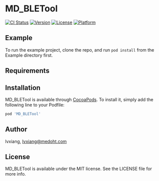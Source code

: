 # MD_BLETool

[![CI Status](https://img.shields.io/travis/lvxiang/MD_BLETool.svg?style=flat)](https://travis-ci.org/lvxiang/MD_BLETool)
[![Version](https://img.shields.io/cocoapods/v/MD_BLETool.svg?style=flat)](https://cocoapods.org/pods/MD_BLETool)
[![License](https://img.shields.io/cocoapods/l/MD_BLETool.svg?style=flat)](https://cocoapods.org/pods/MD_BLETool)
[![Platform](https://img.shields.io/cocoapods/p/MD_BLETool.svg?style=flat)](https://cocoapods.org/pods/MD_BLETool)

## Example

To run the example project, clone the repo, and run `pod install` from the Example directory first.

## Requirements

## Installation

MD_BLETool is available through [CocoaPods](https://cocoapods.org). To install
it, simply add the following line to your Podfile:

```ruby
pod 'MD_BLETool'
```

## Author

lvxiang, lvxiang@medoht.com

## License

MD_BLETool is available under the MIT license. See the LICENSE file for more info.

